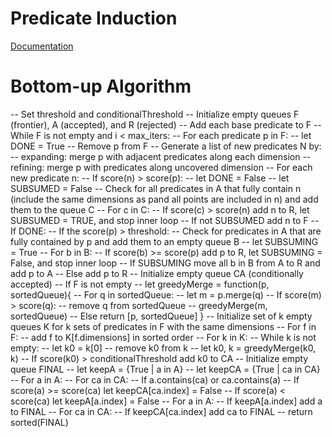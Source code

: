 # Predicate Induction

[Documentation](https://htmlpreview.github.io/?https://github.com/bmontambault/predicate_induction/blob/master/docs/build/html/predicate_induction.html)

# Bottom-up Algorithm

-- Set threshold and conditionalThreshold
    -- Initialize empty queues F (frontier), A (accepted), and R (rejected)
    -- Add each base predicate to F
    -- While F is not empty and i < max_iters:
        -- For each predicate p in F:
            -- let DONE = True
            -- Remove p from F
            -- Generate a list of new predicates N by:
                -- expanding: merge p with adjacent predicates along each dimension
                -- refining: merge p with predicates along uncovered dimension
            -- For each new predicate n:
                -- If score(n) > score(p):
                    -- let DONE = False
                    -- let SUBSUMED = False
                    -- Check for all predicates in A that fully contain n (include the same dimensions as pand all points are included in n) and add them to the queue C
                    -- For c in C:
                        -- If score(c) > score(n) add n to R, let SUBSUMED = TRUE, and stop inner loop
                    -- If not SUBSUMED add n to F
            -- If DONE:
                -- If the score(p) > threshold:
                    -- Check for predicates in A that are fully contained by p and add them to an empty queue B
                    -- let SUBSUMING = True
                    -- For b in B:
                        -- If score(b) >= score(p) add p to R, let SUBSUMING = False, and stop inner loop
                    -- If SUBSUMING move all b in B from A to R and add p to A
                -- Else add p to R
    -- Initialize empty queue CA (conditionally accepted)
    -- If F is not empty
        -- let greedyMerge = function(p, sortedQueue){
            -- For q in sortedQueue:
                -- let m = p.merge(q)
                -- If score(m) > score(q):
                    -- remove q from sortedQueue
                    -- greedyMerge(m, sortedQueue)
                -- Else return [p, sortedQueue]
        }
        -- Initialize set of k empty queues K for k sets of predicates in F with the same dimensions
        -- For f in F:
            -- add f to K[f.dimensions] in sorted order
        -- For k in K:
            -- While k is not empty:
                -- let k0 = k[0]
                -- remove k0 from k
                -- let k0, k = greedyMerge(k0, k)
                -- If score(k0) > conditionalThreshold add k0 to CA
    -- Initialize empty queue FINAL
    -- let keepA = {True | a in A}
    -- let keepCA = {True | ca in CA}
    -- For a in A:
        -- For ca in CA:
            -- If a.contains(ca) or ca.contains(a)
                -- If score(a) >= score(ca) let keepCA[ca.index] = False
                -- If score(a) < score(ca) let keepA[a.index] = False
    -- For a in A:
        -- If keepA[a.index] add a to FINAL
    -- For ca in CA:
        -- If keepCA[ca.index] add ca to FINAL
    -- return sorted(FINAL)